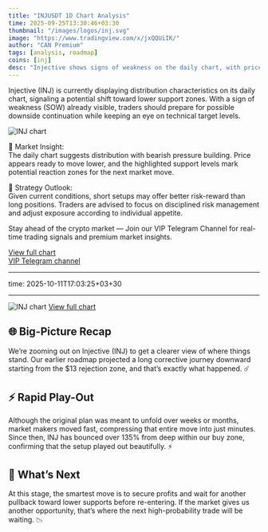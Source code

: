 ```yaml
---
title: "INJUSDT 1D Chart Analysis"
time: 2025-09-25T13:30:46+03:30
thumbnail: "/images/logos/inj.svg"
image: "https://www.tradingview.com/x/jxQQUiIK/" 
author: "CAN Premium"
tags: [analysis, roadmap]
coins: [inj]
desc: "Injective shows signs of weakness on the daily chart, with price likely targeting lower support levels."
---
```


Injective (INJ) is currently displaying distribution characteristics on its daily chart, signaling a potential shift toward lower support zones. With a sign of weakness (SOW) already visible, traders should prepare for possible downside continuation while keeping an eye on technical target levels.

![INJ chart](https://www.tradingview.com/x/jxQQUiIK/)  

🔎 Market Insight:  
The daily chart suggests distribution with bearish pressure building. Price appears ready to move lower, and the highlighted support levels mark potential reaction zones for the next market move.  

📌 Strategy Outlook:  
Given current conditions, short setups may offer better risk-reward than long positions. Traders are advised to focus on disciplined risk management and adjust exposure according to individual appetite.  

Stay ahead of the crypto market — Join our VIP Telegram Channel for real-time trading signals and premium market insights.

[View full chart](https://www.tradingview.com/x/jxQQUiIK/)  
[VIP Telegram channel](https://t.me/+2znhsiCGpI81MzQ0)

---

time: 2025-10-11T17:03:25+03+30

---

![INJ chart](https://www.tradingview.com/x/Y47NZzfH/)
[View full chart](https://www.tradingview.com/x/Y47NZzfH/)

## 🌐 Big-Picture Recap

We’re zooming out on Injective (INJ) to get a clearer view of where things stand. Our earlier roadmap projected a long corrective journey downward starting from the $13 rejection zone, and that’s exactly what happened. ☄️

## ⚡ Rapid Play-Out

Although the original plan was meant to unfold over weeks or months, market makers moved fast, compressing that entire move into just minutes. Since then, INJ has bounced over 135% from deep within our buy zone, confirming that the setup played out beautifully. ⚡️

## 💱 What’s Next

At this stage, the smartest move is to secure profits and wait for another pullback toward lower supports before re-entering. If the market gives us another opportunity, that’s where the next high-probability trade will be waiting. 📉

